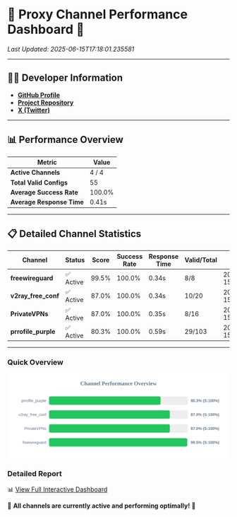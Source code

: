 # 🌟 Proxy Channel Performance Dashboard 🌟

_Last Updated: 2025-06-15T17:18:01.235581_

---

## 👩‍💻 Developer Information

- **[GitHub Profile](https://github.com/4n0nymou3)**  
- **[Project Repository](https://github.com/4n0nymou3/multi-proxy-config-fetcher)**  
- **[X (Twitter)](https://x.com/4n0nymou3)**  

---

## 📊 Performance Overview

| Metric                | Value       |
|-----------------------|-------------|
| **Active Channels**   | 4 / 4       |
| **Total Valid Configs** | 55          |
| **Average Success Rate** | 100.0%      |
| **Average Response Time** | 0.41s       |

---

## 📋 Detailed Channel Statistics

| Channel          | Status     | Score  | Success Rate | Response Time | Valid/Total | Last Success               |
|------------------|------------|--------|--------------|---------------|-------------|----------------------------|
| **freewireguard**  | ✅ Active  | 99.5%  | 100.0% | 0.34s         | 8/8       | 2025-06-15T17:18:01.234256 |
| **v2ray_free_conf**  | ✅ Active  | 87.0%  | 100.0% | 0.34s         | 10/20       | 2025-06-15T17:18:00.477188 |
| **PrivateVPNs**  | ✅ Active  | 87.0%  | 100.0% | 0.35s         | 8/16       | 2025-06-15T17:18:00.869497 |
| **prrofile_purple**  | ✅ Active  | 80.3%  | 100.0% | 0.59s         | 29/103       | 2025-06-15T17:18:00.071507 |

---

### Quick Overview
<div align="center">
  <a href="https://raw.githubusercontent.com/nullluser/NullRepo/refs/heads/main/assets/channel_stats_chart.svg">
    <img src="https://raw.githubusercontent.com/nullluser/NullRepo/refs/heads/main/assets/channel_stats_chart.svg" alt="Source Performance Statistics" width="800">
  </a>
</div>

### Detailed Report
📊 [View Full Interactive Dashboard](https://htmlpreview.github.io/?https://github.com/nullluser/NullRepo/blob/main/assets/performance_report.html)

🎉 **All channels are currently active and performing optimally!** 🎉
